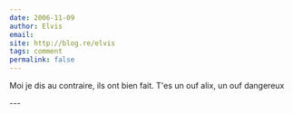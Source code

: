 ```yaml
---
date: 2006-11-09
author: Elvis
email: 
site: http://blog.re/elvis
tags: comment
permalink: false
---
```


<p>Moi je dis au contraire, ils ont bien fait. T'es un ouf alix, un ouf dangereux</p>
---